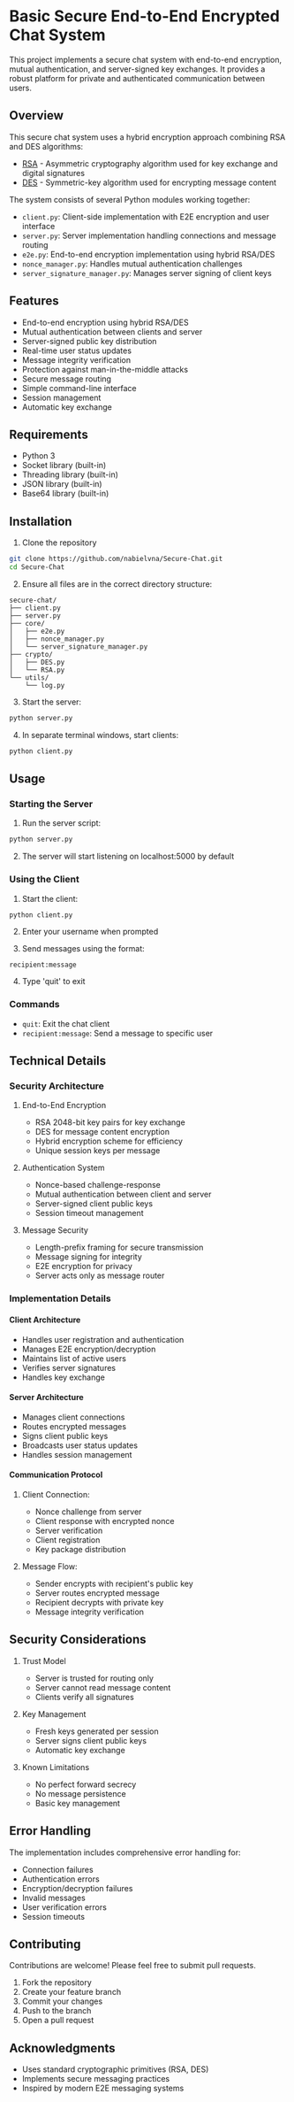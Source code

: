 # Basic Secure End-to-End Encrypted Chat System

This project implements a secure chat system with end-to-end encryption, mutual authentication, and server-signed key exchanges. It provides a robust platform for private and authenticated communication between users.

## Overview

This secure chat system uses a hybrid encryption approach combining RSA and DES algorithms:

- [RSA](https://github.com/nabielvna/RSA) - Asymmetric cryptography algorithm used for key exchange and digital signatures
- [DES](https://github.com/nabielvna/DES) - Symmetric-key algorithm used for encrypting message content

The system consists of several Python modules working together:

- `client.py`: Client-side implementation with E2E encryption and user interface
- `server.py`: Server implementation handling connections and message routing
- `e2e.py`: End-to-end encryption implementation using hybrid RSA/DES
- `nonce_manager.py`: Handles mutual authentication challenges
- `server_signature_manager.py`: Manages server signing of client keys

## Features

- End-to-end encryption using hybrid RSA/DES
- Mutual authentication between clients and server
- Server-signed public key distribution
- Real-time user status updates
- Message integrity verification
- Protection against man-in-the-middle attacks
- Secure message routing
- Simple command-line interface
- Session management
- Automatic key exchange

## Requirements

- Python 3
- Socket library (built-in)
- Threading library (built-in)
- JSON library (built-in)
- Base64 library (built-in)

## Installation

1. Clone the repository
```bash
git clone https://github.com/nabielvna/Secure-Chat.git
cd Secure-Chat
```

2. Ensure all files are in the correct directory structure:
```
secure-chat/
├── client.py
├── server.py
├── core/
│   ├── e2e.py
│   ├── nonce_manager.py
│   └── server_signature_manager.py
├── crypto/
│   ├── DES.py
│   └── RSA.py
└── utils/
    └── log.py
```

3. Start the server:
```bash
python server.py
```

4. In separate terminal windows, start clients:
```bash
python client.py
```

## Usage

### Starting the Server

1. Run the server script:
```bash
python server.py
```
2. The server will start listening on localhost:5000 by default

### Using the Client

1. Start the client:
```bash
python client.py
```

2. Enter your username when prompted

3. Send messages using the format:
```
recipient:message
```

4. Type 'quit' to exit

### Commands
- `quit`: Exit the chat client
- `recipient:message`: Send a message to specific user

## Technical Details

### Security Architecture

1. End-to-End Encryption
   - RSA 2048-bit key pairs for key exchange
   - DES for message content encryption
   - Hybrid encryption scheme for efficiency
   - Unique session keys per message

2. Authentication System
   - Nonce-based challenge-response
   - Mutual authentication between client and server
   - Server-signed client public keys
   - Session timeout management

3. Message Security
   - Length-prefix framing for secure transmission
   - Message signing for integrity
   - E2E encryption for privacy
   - Server acts only as message router

### Implementation Details

#### Client Architecture
- Handles user registration and authentication
- Manages E2E encryption/decryption
- Maintains list of active users
- Verifies server signatures
- Handles key exchange

#### Server Architecture
- Manages client connections
- Routes encrypted messages
- Signs client public keys
- Broadcasts user status updates
- Handles session management

#### Communication Protocol
1. Client Connection:
   - Nonce challenge from server
   - Client response with encrypted nonce
   - Server verification
   - Client registration
   - Key package distribution

2. Message Flow:
   - Sender encrypts with recipient's public key
   - Server routes encrypted message
   - Recipient decrypts with private key
   - Message integrity verification

## Security Considerations

1. Trust Model
   - Server is trusted for routing only
   - Server cannot read message content
   - Clients verify all signatures

2. Key Management
   - Fresh keys generated per session
   - Server signs client public keys
   - Automatic key exchange

3. Known Limitations
   - No perfect forward secrecy
   - No message persistence
   - Basic key management

## Error Handling

The implementation includes comprehensive error handling for:
- Connection failures
- Authentication errors
- Encryption/decryption failures
- Invalid messages
- User verification errors
- Session timeouts

## Contributing

Contributions are welcome! Please feel free to submit pull requests.

1. Fork the repository
2. Create your feature branch
3. Commit your changes
4. Push to the branch
5. Open a pull request

## Acknowledgments

- Uses standard cryptographic primitives (RSA, DES)
- Implements secure messaging practices
- Inspired by modern E2E messaging systems

